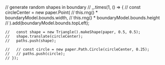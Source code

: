 // generate random shapes in boundary
    // _.times(1, () => {
    //   const circleCenter = new paper.Point(
    //     this.rng() * boundaryModel.bounds.width,
    //     this.rng() * boundaryModel.bounds.height
    //   ).add(boundaryModel.bounds.topLeft);

    //   const shape = new Triangle().makeShape(paper, 0.5, 0.5);
    //   shape.translate(circleCenter);
    //   paths.push(shape);

    //   // const circle = new paper.Path.Circle(circleCenter, 0.25);
    //   // paths.push(circle);
    // });